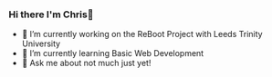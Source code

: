 ### Hi there I'm Chris👋

<!--
**ChrisKehoe-Dev/ChrisKehoe-Dev** is a ✨ _special_ ✨ repository because its `README.md` (this file) appears on your GitHub profile.
-->


- 🔭 I’m currently working on the ReBoot Project with Leeds Trinity University
- 🌱 I’m currently learning Basic Web Development
- 💬 Ask me about not much just yet!
<!--
- 👯 I’m looking to collaborate on ...
- 🤔 I’m looking for help with ...
- 📫 How to reach me: ...
- 😄 Pronouns: ...
- ⚡ Fun fact: ...
-->
